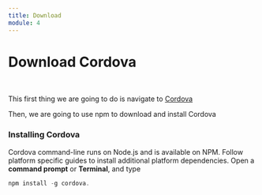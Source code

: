```yaml
---
title: Download
module: 4
---
```


# Download Cordova <br />


<br />

This first thing we are going to do is navigate to <a href="https://cordova.apache.org/" target="_blank">Cordova</a>

Then, we are going to use npm to download and install Cordova

### Installing Cordova

Cordova command-line runs on Node.js and is available on NPM. Follow platform specific guides to install additional platform dependencies. Open a **command prompt** or **Terminal**, and type 

```c#
npm install -g cordova.
```